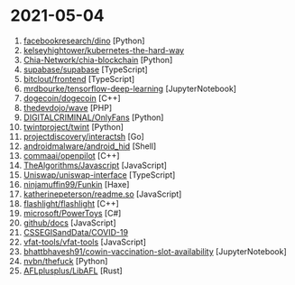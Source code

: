 # 2021-05-04

1. [facebookresearch/dino](https://github.com/facebookresearch/dino "PyTorch code for Vision Transformers training with the Self-Supervised learning method DINO") [Python]
2. [kelseyhightower/kubernetes-the-hard-way](https://github.com/kelseyhightower/kubernetes-the-hard-way "Bootstrap Kubernetes the hard way on Google Cloud Platform. No scripts.") 
3. [Chia-Network/chia-blockchain](https://github.com/Chia-Network/chia-blockchain "Chia blockchain python implementation (full node, farmer, harvester, timelord, and wallet)") [Python]
4. [supabase/supabase](https://github.com/supabase/supabase "The open source Firebase alternative. Follow to stay updated about our public Beta.") [TypeScript]
5. [bitclout/frontend](https://github.com/bitclout/frontend "bitclout.com frontend") [TypeScript]
6. [mrdbourke/tensorflow-deep-learning](https://github.com/mrdbourke/tensorflow-deep-learning "All course materials for the Zero to Mastery Deep Learning with TensorFlow course.") [JupyterNotebook]
7. [dogecoin/dogecoin](https://github.com/dogecoin/dogecoin "very currency") [C++]
8. [thedevdojo/wave](https://github.com/thedevdojo/wave "Wave - The Software as a Service Starter Kit, designed to help you build the SAAS of your dreams 🚀 💰") [PHP]
9. [DIGITALCRIMINAL/OnlyFans](https://github.com/DIGITALCRIMINAL/OnlyFans "Scrape all the media from an OnlyFans account - Updated regularly") [Python]
10. [twintproject/twint](https://github.com/twintproject/twint "An advanced Twitter scraping & OSINT tool written in Python that doesn't use Twitter's API, allowing you to scrape a user's followers, following, Tweets and more while evading most API limitations.") [Python]
11. [projectdiscovery/interactsh](https://github.com/projectdiscovery/interactsh "An OOB interaction gathering server and client library") [Go]
12. [androidmalware/android_hid](https://github.com/androidmalware/android_hid "Use Android as Rubber Ducky against another Android device") [Shell]
13. [commaai/openpilot](https://github.com/commaai/openpilot "openpilot is an open source driver assistance system. openpilot performs the functions of Automated Lane Centering and Adaptive Cruise Control for over 100 supported car makes and models.") [C++]
14. [TheAlgorithms/Javascript](https://github.com/TheAlgorithms/Javascript "A repository for All algorithms implemented in Javascript (for educational purposes only)") [JavaScript]
15. [Uniswap/uniswap-interface](https://github.com/Uniswap/uniswap-interface "🦄 An open source interface for the Uniswap protocol") [TypeScript]
16. [ninjamuffin99/Funkin](https://github.com/ninjamuffin99/Funkin "") [Haxe]
17. [katherinepeterson/readme.so](https://github.com/katherinepeterson/readme.so "") [JavaScript]
18. [flashlight/flashlight](https://github.com/flashlight/flashlight "A C++ standalone library for machine learning") [C++]
19. [microsoft/PowerToys](https://github.com/microsoft/PowerToys "Windows system utilities to maximize productivity") [C#]
20. [github/docs](https://github.com/github/docs "The open-source repo for docs.github.com") [JavaScript]
21. [CSSEGISandData/COVID-19](https://github.com/CSSEGISandData/COVID-19 "Novel Coronavirus (COVID-19) Cases, provided by JHU CSSE") 
22. [vfat-tools/vfat-tools](https://github.com/vfat-tools/vfat-tools "") [JavaScript]
23. [bhattbhavesh91/cowin-vaccination-slot-availability](https://github.com/bhattbhavesh91/cowin-vaccination-slot-availability "Script to check the available slots for Covid-19 Vaccination Centers from CoWIN API in India") [JupyterNotebook]
24. [nvbn/thefuck](https://github.com/nvbn/thefuck "Magnificent app which corrects your previous console command.") [Python]
25. [AFLplusplus/LibAFL](https://github.com/AFLplusplus/LibAFL "Advanced Fuzzing Library - Slot your Fuzzer together in Rust! Scales across cores and machines. For Windows, Android, MacOS, Linux, no_std, ...") [Rust]
